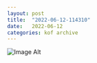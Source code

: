 ```yaml
---
layout:	post
title:	"2022-06-12-114310"
date:	2022-06-12
categories:	kof archive
---
```


![Image Alt](https://k0f.github.io/assets/2022-06-12-114310.jpg)
